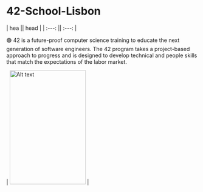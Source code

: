 # 42-School-Lisbon

| hea || head |
|     :---:      ||     :---:      |<p>
🟢 42 is a future-proof computer science training to educate the next generation of software engineers. The 42 program takes a project-based approach to progress and is        designed to develop technical and people skills that match the expectations of the labor market.
</p>
| <img src="https://upload.wikimedia.org/wikipedia/commons/8/8d/42_Logo.svg"  width="200" height="300" alt="Alt text" title="42 logo"> |

